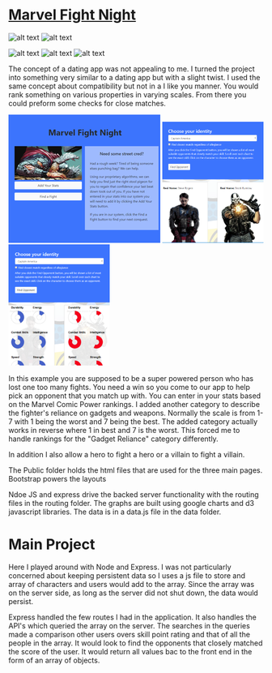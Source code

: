 # [Marvel Fight Night](https://marvelfightnight.herokuapp.com/pickAFight)
![alt text](https://img.shields.io/badge/uses-Node-brightgreen.svg) ![alt text](https://img.shields.io/badge/uses-Express-brightgreen.svg) 

![alt text](https://img.shields.io/badge/uses-jQuery-blue.svg)  ![alt text](https://img.shields.io/badge/uses-D3-blue.svg) ![alt text](https://img.shields.io/badge/uses-Bootstrap-blue.svg)

The concept of a dating app was not appealing to me. I turned the project into something very similar to a dating app but with a slight twist. I used the same concept about compatibility but not in a I like you manner. You would rank something on various properties in varying scales. From there you could preform some checks for close matches. 


[<img src='https://github.com/krtcotmo2/pickAFight/blob/master/assets/images/fightNightSplash.png'/>](https://marvelfightnight.herokuapp.com/)  [<img src='https://github.com/krtcotmo2/pickAFight/blob/master/assets/images/fightOpponent.png' width=200/>](https://marvelfightnight.herokuapp.com/pickAFight)  [<img src='https://github.com/krtcotmo2/pickAFight/blob/master/assets/images/fightCharts.png' width=200/>](https://marvelfightnight.herokuapp.com/pickAFight)

In this example you are supposed to be a super powered person who has lost one too many fights. You need a win so you come to our app to help pick an opponent that you match up with. You can enter in your stats based on the Marvel Comic Power rankings. I added another category to describe the fighter's reliance on gadgets and weapons. Normally the scale is from 1-7 with 1 being the worst and 7 being the best. The added category actually works in reverse where 1 in best and 7 is the worst. This forced me to handle rankings for the "Gadget Reliance" category differently. 

In addition I also allow a hero to fight a hero or a villain to fight a villain. 

The Public folder holds the html files that are used for the three main pages. Bootstrap powers the layouts

Ndoe JS and express drive the backed server functionality with the routing files in the routing folder.
The graphs are built using google charts and d3 javascript libraries. The data is in a data.js file in the data folder.

# Main Project

Here I played around with Node and Express. I was not particularly concerned about keeping persistent data so I uses a js file to store and array of characters and users would add to the array. Since the array was on the server side, as long as the server did not shut down, the data would persist.

Express handled the few routes I had in the application. It also handles the API's which queried the array on the server. The searches in the queries made a comparison other users overs skill point rating and that of all the people in the array. It would look to find the opponents that closely matched the score of the user. It would return all values bac to the front end in the form of an array of objects.

